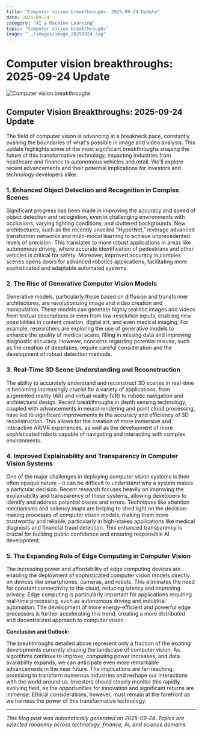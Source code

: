 ```yaml
---
title: "Computer vision breakthroughs: 2025-09-24 Update"
date: 2025-09-24
category: "AI & Machine Learning"
topic: "Computer vision breakthroughs"
image: "../images/image_20250924.svg"
---
```


# Computer vision breakthroughs: 2025-09-24 Update

![Computer vision breakthroughs](../images/image_20250924.svg)

## Computer Vision Breakthroughs: 2025-09-24 Update

The field of computer vision is advancing at a breakneck pace, constantly pushing the boundaries of what's possible in image and video analysis.  This update highlights some of the most significant breakthroughs shaping the future of this transformative technology, impacting industries from healthcare and finance to autonomous vehicles and retail.  We'll explore recent advancements and their potential implications for investors and technology developers alike.


### 1. Enhanced Object Detection and Recognition in Complex Scenes

Significant progress has been made in improving the accuracy and speed of object detection and recognition, even in challenging environments with occlusions, varying lighting conditions, and cluttered backgrounds.  New architectures, such as the recently unveiled "HyperNet," leverage advanced transformer networks and multi-modal learning to achieve unprecedented levels of precision.  This translates to more robust applications in areas like autonomous driving, where accurate identification of pedestrians and other vehicles is critical for safety.  Moreover, improved accuracy in complex scenes opens doors for advanced robotics applications, facilitating more sophisticated and adaptable automated systems.


### 2.  The Rise of Generative Computer Vision Models

Generative models, particularly those based on diffusion and transformer architectures, are revolutionizing image and video creation and manipulation.  These models can generate highly realistic images and videos from textual descriptions or even from low-resolution inputs, enabling new possibilities in content creation, digital art, and even medical imaging.  For example, researchers are exploring the use of generative models to enhance the quality of medical scans, filling in missing data and improving diagnostic accuracy.  However, concerns regarding potential misuse, such as the creation of deepfakes, require careful consideration and the development of robust detection methods.


### 3.  Real-Time 3D Scene Understanding and Reconstruction

The ability to accurately understand and reconstruct 3D scenes in real-time is becoming increasingly crucial for a variety of applications, from augmented reality (AR) and virtual reality (VR) to robotic navigation and architectural design.  Recent breakthroughs in depth sensing technology, coupled with advancements in neural rendering and point cloud processing, have led to significant improvements in the accuracy and efficiency of 3D reconstruction.  This allows for the creation of more immersive and interactive AR/VR experiences, as well as the development of more sophisticated robots capable of navigating and interacting with complex environments.


### 4.  Improved Explainability and Transparency in Computer Vision Systems

One of the major challenges in deploying computer vision systems is their often opaque nature – it can be difficult to understand why a system makes a particular decision.  Recent research focuses heavily on improving the explainability and transparency of these systems, allowing developers to identify and address potential biases and errors.  Techniques like attention mechanisms and saliency maps are helping to shed light on the decision-making processes of computer vision models, making them more trustworthy and reliable, particularly in high-stakes applications like medical diagnosis and financial fraud detection.  This enhanced transparency is crucial for building public confidence and ensuring responsible AI development.


### 5.  The Expanding Role of Edge Computing in Computer Vision

The increasing power and affordability of edge computing devices are enabling the deployment of sophisticated computer vision models directly on devices like smartphones, cameras, and robots.  This eliminates the need for constant connectivity to the cloud, reducing latency and improving privacy.  Edge computing is particularly important for applications requiring real-time processing, such as autonomous driving and industrial automation.  The development of more energy-efficient and powerful edge processors is further accelerating this trend, creating a more distributed and decentralized approach to computer vision.


**Conclusion and Outlook:**

The breakthroughs detailed above represent only a fraction of the exciting developments currently shaping the landscape of computer vision.  As algorithms continue to improve, computing power increases, and data availability expands, we can anticipate even more remarkable advancements in the near future. The implications are far-reaching, promising to transform numerous industries and reshape our interactions with the world around us.  Investors should closely monitor this rapidly evolving field, as the opportunities for innovation and significant returns are immense.  Ethical considerations, however, must remain at the forefront as we harness the power of this transformative technology.


---
*This blog post was automatically generated on 2025-09-24. Topics are selected randomly across technology, finance, AI, and science domains.*
